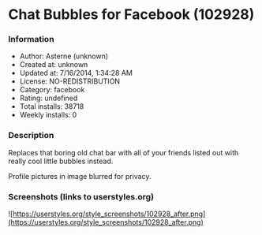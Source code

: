 # Chat Bubbles for Facebook (102928)

### Information
- Author: Asterne (unknown)
- Created at: unknown
- Updated at: 7/16/2014, 1:34:28 AM
- License: NO-REDISTRIBUTION
- Category: facebook
- Rating: undefined
- Total installs: 38718
- Weekly installs: 0


### Description
Replaces that boring old chat bar with all of your friends listed out with really cool little bubbles instead.

Profile pictures in image blurred for privacy.


### Screenshots (links to userstyles.org)
![https://userstyles.org/style_screenshots/102928_after.png](https://userstyles.org/style_screenshots/102928_after.png)


